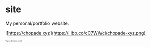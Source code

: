 # site

My personal/portfolio website.

![https://chopade.xyz](https://i.ibb.co/cC7WWcj/chopade-xyz.png)

<sub><sup><sub><sup><sub><sup>Thanks Christine Dodrill</sub></sup></sub></sup></sub></sup>